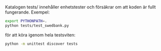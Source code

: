 Katalogen tests/ innehåller enhetstester och försäkrar om att koden är fullt fungerande. Exempel:

```bash
export PYTHONPATH=.
python tests/test_swedbank.py
```

för att köra igenom hela testsviten:

```bash
python -m unittest discover tests
```